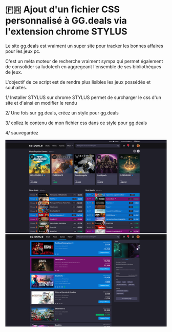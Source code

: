 # 🇫🇷 Ajout d'un fichier CSS personnalisé à GG.deals via l'extension chrome STYLUS

Le site gg.deals est vraiment un super site pour tracker les bonnes affaires pour les jeux pc.

C'est un méta moteur de recherche vraiment sympa qui permet également de consolider sa ludotech en aggregeant l'ensemble de ses bibliothèques de jeux.

L'objectif de ce script est de rendre plus lisibles les jeux possédés et souhaités.

1/ Installer STYLUS sur chrome
	STYLUS permet de surcharger le css d'un site et d'ainsi en modifier le rendu

2/ Une fois sur gg.deals, créez un style pour gg.deals

3/ collez le contenu de mon fichier css dans ce style pour gg.deals

4/ sauvegardez 

![PK STYLUS gg.deals](/screenshot/pkgg1.png)
![PK STYLUS gg.deals](/screenshot/pkgg2.png)

